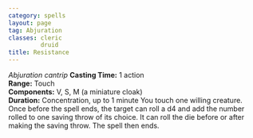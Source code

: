 ```yaml
---
category: spells
layout: page
tag: Abjuration
classes: cleric
         druid
title: Resistance 
---
```

_Abjuration cantrip_ 
**Casting Time:** 1 action    
**Range:** Touch    
**Components:** V, S, M (a miniature cloak)    
**Duration:** Concentration, up to 1 minute 
You touch one willing creature. Once before the spell ends, the target can roll a d4 and add the number rolled to one saving throw of its choice. It can roll the die before or after making the saving throw. The spell then ends. 